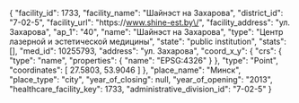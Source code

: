 {
    "facility_id": 1733,
    "facility_name": "Шайнэст на Захарова",
    "district_id": "7-02-5",
    "facility_url": "https:\/\/www.shine-est.by\/",
    "facility_address": "ул. Захарова",
    "ap_1": "40",
    "name": "Шайнэст на Захарова",
    "type": "Центр лазерной и эстетической медицины",
    "state": "public institution",
    "stats": [],
    "med_id": 10255793,
    "address": "ул. Захарова",
    "coord_x_y": {
        "crs": {
            "type": "name",
            "properties": {
                "name": "EPSG:4326"
            }
        },
        "type": "Point",
        "coordinates": [
            27.5803,
            53.9046
        ]
    },
    "place_name": "Минск",
    "place_type": "city",
    "year_of_closing": null,
    "year_of_opening": "2013",
    "healthcare_facility_key": 1733,
    "administrative_division_id": "7-02-5"
}